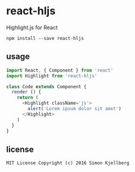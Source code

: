 # react-hljs

Highlight.js for React

`npm install --save react-hljs`

## usage
```js
import React, { Component } from 'react'
import Highlight from 'react-hljs'

class Code extends Component {
  render () {
    return (
      <Highlight className='js'>
        alert('Lorem ipsum dolor sit amet')
      </Highlight>
    )
  }
}
```
## license

`MIT License Copyright (c) 2016 Simon Kjellberg`
